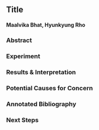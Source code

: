 ## Title
#### Maalvika Bhat, Hyunkyung Rho

### Abstract


### Experiment


### Results & Interpretation


### Potential Causes for Concern

### Annotated Bibliography 



### Next Steps
